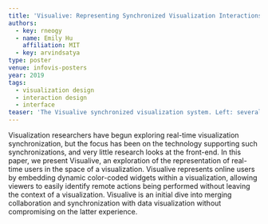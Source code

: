 ```yaml
---
title: 'Visualive: Representing Synchronized Visualization Interactions'
authors:
  - key: rneogy
  - name: Emily Hu
    affiliation: MIT
  - key: arvindsatya
type: poster
venue: infovis-posters
year: 2019
tags:
  - visualization design
  - interaction design
  - interface
teaser: 'The Visualive synchronized visualization system. Left: several users are interacting simultaneously with the view, with the current user following another user as they brush and zoom into the visualization. Right: the viewing user has hovered over a remote user’s bubble, resulting in the appearance of the purple tracking window that represents the remote user’s screen area.'
---
```

Visualization researchers have begun exploring real-time visualization synchronization, but the focus has been on the technology supporting such synchronizations, and very little research looks at the front-end. In this paper, we present Visualive, an exploration of the representation of real-time users in the space of a visualization. Visualive represents online users by embedding dynamic color-coded widgets within a visualization, allowing viewers to easily identify remote actions being performed without leaving the context of a visualization. Visualive is an initial dive into merging collaboration and synchronization with data visualization without compromising on the latter experience.
